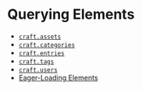 Querying Elements
=================

- [`craft.assets`](craft-assets.md)
- [`craft.categories`](craft-categories.md)
- [`craft.entries`](craft-entries.md)
- [`craft.tags`](craft-tags.md)
- [`craft.users`](craft-users.md)
- [Eager-Loading Elements](/en/templating/eager-loading-elements.md)